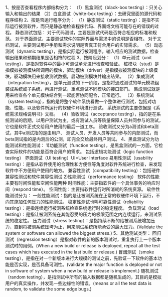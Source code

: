 1、按是否查看程序内部结构分为：
（1）黑盒测试（black-box testing）：只关心输入和输出的结果
（2）白盒测试（white-box testing）：去研究里面的源代码和程序结构
2、按是否运行程序分为：
（1）静态测试（static testing）：是指不实际运行被测软件，而只是静态地检查程序代码、界面或文档可能存在的错误的过程。
静态测试包括：
对于代码测试，主要是测试代码是否符合相应的标准和规范。
对于界面测试，主要测试软件的实际界面与需求中的说明是否相符。
对于文档测试，主要测试用户手册和需求说明是否真正符合用户的实际需求。
（5）动态测试（dynamic testing），是指实际运行被测程序，输入相应的测试数据，检查输出结果和预期结果是否相符的过程
3、按阶段划分：
（1）单元测试（unit testing），是指对软件中的最小可测试单元进行检查和验证。
桩模块（stud）是指模拟被测模块所调用的模块，驱动模块（driver）是指模拟被测模块的上级模块，驱动模块用来接收测试数据，启动被测模块并输出结果。
（2）集成测试（integration testing），是单元测试的下一阶段，是指将通过测试的单元模块组装成系统或子系统，再进行测试，重点测试不同模块的接口部门。
集成测试就是用来检查各个单元模块结合到一起能否协同配合，正常运行。
（3）系统测试（system testing），指的是将整个软件系统看做一个整体进行测试，包括对功能、性能，以及软件所运行的软硬件环境进行测试。
系统测试的主要依据是《系统需求规格说明书》文档。
（4）验收测试（acceptance testing），指的是在系统测试的后期，以用户测试为主，或有测试人员等质量保障人员共同参与的测试，它也是软件正式交给用户使用的最后一道工序。
验收测试又分为a测试和beta测试，其中a测试指的是由用户、 测试人员、开发人员等共同参与的内部测试，而beta测试指的是内测后的公测，即完全交给最终用户测试。
4、黑盒测试分为功能测试和性能测试：
1)功能测试（function testing），是黑盒测试的一方面，它检查实际软件的功能是否符合用户的需求。
包括逻辑功能测试（logic function testing）
界面测试（UI testing）UI=User Interface
易用性测试（usability testing）：是指从软件使用的合理性和方便性等角度对软件系统进行检查，来发现软件中不方便用户使用的地方。
兼容性测试（compatibility testing）：包括硬件兼容性测试和软件兼容性测试
2)性能测试（performance testing）
软件的性能主要有时间性能和空间性能两种
时间性能：主要指软件的一个具体事务的响应时间（respond time）。
空间性能：主要指软件运行时所消耗的系统资源。
软件性能测试分为：
一般性能测试：指的是让被测系统在正常的软硬件环境下运行，不向其施加任何压力的性能测试。
稳定性测试也叫可靠性测试（reliability testing）：是指连续运行被测系统检查系统运行时的稳定程度。
负载测试（load testing）：是指让被测系统在其能忍受的压力的极限范围之内连续运行，来测试系统的稳定性。
压力测试（stress testing）：是指持续不断的给被测系统增加压力，直到将被测系统压垮为止，用来测试系统所能承受的最大压力。(Validate the system or software can allowed the biggest stress.)
5、其他测试类型：
回归测试（regression testing）是指对软件的新的版本测试时，重复执行上一个版本测试时的用例。(When a new build or release is deployed, repeat all the test cases which has executed in the last build or release.)
冒烟测试（smoke testing），是指在对一个新版本进行大规模的测试之前，先验证一下软件的基本功能是否实现，是否具备可测性。(validate the major function is deployed or not in software of system when a new build or release is implement.)
随机测试（random testing），是指测试中所有的输入数据都是随机生成的，其目的是模拟用户的真实操作，并发现一些边缘性的错误。(means or all the test data is random, to validate the some edge bugs.)
